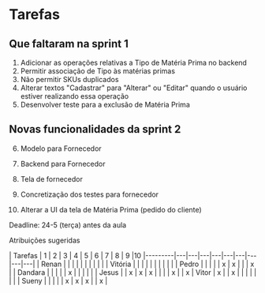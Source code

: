 # Tarefas

## Que faltaram na sprint 1

1. Adicionar as operações relativas a Tipo de Matéria Prima no backend
2. Permitir associação de Tipo às matérias primas
3. Não permitir SKUs duplicados
4. Alterar textos "Cadastrar" para "Alterar" ou "Editar" quando o usuário estiver realizando essa operação
5. Desenvolver teste para a exclusão de Matéria Prima

## Novas funcionalidades da sprint 2

6. Modelo para Fornecedor
7. Backend para Fornecedor
8. Tela de fornecedor
9. Concretização dos testes para fornecedor

10. Alterar a UI da tela de Matéria Prima (pedido do cliente)

Deadline: 24-5 (terça) antes da aula

Atribuições sugeridas

| Tarefas | 1 | 2 | 3 | 4 | 5 | 6 | 7 | 8 | 9 |10
|---------|---|---|---|---|---|---|---|---|---|
| Renan   |   |   |   |   |   |   |   |   |   |
| Vitória |   |   |   |   |   |   |   |   |   |
| Pedro   |   |   |   |   | x | x |   |   | x |
| Dandara |   |   |   |   | x |   |   |   |   |
| Jesus   |   | x | x | x |   |   |   | x |   | x 
| Vitor   | x |   | x |   |   |   |   |   |   |
| Sueny   |   |   |   |   | x | x | x |   | x |
